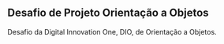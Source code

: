 ## Desafio de Projeto Orientação a Objetos

Desafio da Digital Innovation One, DIO, de Orientação a Objetos.

